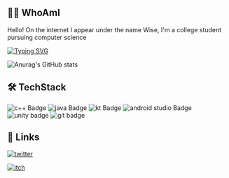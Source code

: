 
## 🧑‍💻 WhoAmI
Hello! On the internet I appear under the name Wise, I'm a college student pursuing computer science 

[![Typing SVG](https://readme-typing-svg.demolab.com/?lines=I+love+to+make+Games;and+mobile+applications)](https://git.io/typing-svg)

![Anurag's GitHub stats](https://github-readme-stats.vercel.app/api?username=wise-394&show_icons=true&theme=transparent)
## 🛠 TechStack
![c++ Badge](https://img.shields.io/badge/c%2Fc%2B%2B-red)
![java Badge](https://img.shields.io/badge/Java-red)
![kt Badge](https://img.shields.io/badge/Kotlin-purple)
![android studio Badge](https://img.shields.io/badge/Android_Studio-green)
![unity badge](https://img.shields.io/badge/Unity-C%23-blue)
![git badge](https://img.shields.io/badge/Git-Hub-blue)





## 🔗 Links
[![twitter](https://img.shields.io/badge/twitter-1DA1F2?style=for-the-badge&logo=twitter&logoColor=white)](https://twitter.com/Wise_394?)

[![itch](https://img.shields.io/badge/itch-orange?style=for-the-badge&logo=itch.io&logoColor=white)](https://wise-394.itch.io/)



